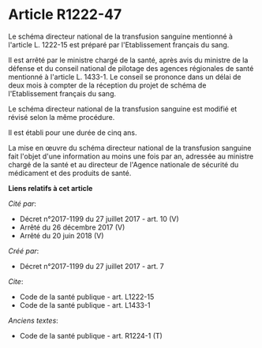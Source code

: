 # Article R1222-47

Le schéma directeur national de la transfusion sanguine mentionné à l'article L. 1222-15 est préparé par l'Etablissement
français du sang. 

Il est arrêté par le ministre chargé de la santé, après avis du ministre de la défense et du conseil national de pilotage des
agences régionales de santé mentionné à l'article L. 1433-1. Le conseil se prononce dans un délai de deux mois à compter de
la réception du projet de schéma de l'Etablissement français du sang. 

Le schéma directeur national de la transfusion sanguine est modifié et révisé selon la même procédure. 

Il est établi pour une durée de cinq ans. 

La mise en œuvre du schéma directeur national de la transfusion sanguine fait l'objet d'une information au moins une fois par
an, adressée au ministre chargé de la santé et au directeur de l'Agence nationale de sécurité du médicament et des produits
de santé.

**Liens relatifs à cet article**

_Cité par_:

  - Décret n°2017-1199 du 27 juillet 2017 - art. 10 (V)
  - Arrêté du 26 décembre 2017 (V)
  - Arrêté du 20 juin 2018 (V)

_Créé par_:

  - Décret n°2017-1199 du 27 juillet 2017 - art. 7

_Cite_:

  - Code de la santé publique - art. L1222-15
  - Code de la santé publique - art. L1433-1

_Anciens textes_:

  - Code de la santé publique - art. R1224-1 (T)
